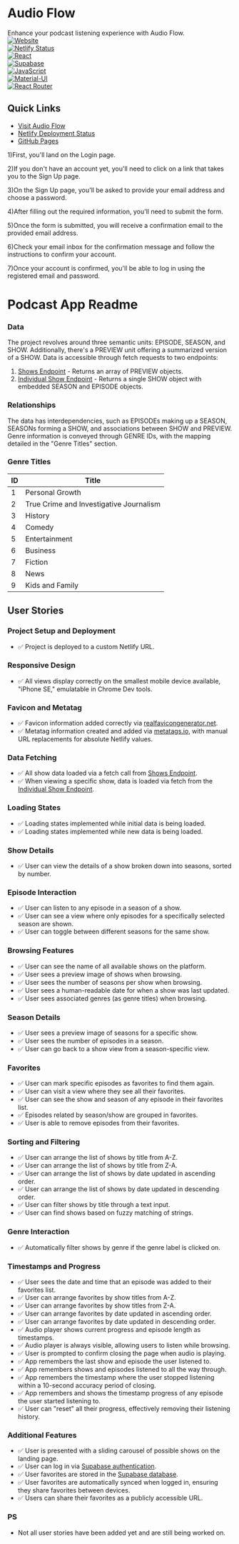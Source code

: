 
# Audio Flow

Enhance your podcast listening experience with Audio Flow.\
[![Website](https://img.shields.io/badge/Website-Audio_Flow-blue?style=flat-square&logo=netlify)](https://audioflow.netlify.app/)\
[![Netlify Status](https://api.netlify.com/api/v1/badges/5e30c764-3646-4957-ab98-d228fbd9aa1f/deploy-status)](https://app.netlify.com/sites/5e30c764-3646-4957-ab98-d228fbd9aa1f)\
[![React](https://img.shields.io/badge/React-16.x-blue?style=flat-square&logo=react)](https://reactjs.org/)\
[![Supabase](https://img.shields.io/badge/Supabase-1.x-blue?style=flat-square&logo=supabase)](https://supabase.io/)\
[![JavaScript](https://img.shields.io/badge/JavaScript-ES6-yellow?style=flat-square&logo=javascript)](https://developer.mozilla.org/en-US/docs/Web/JavaScript)\
[![Material-UI](https://img.shields.io/badge/Material--UI-4.x-blue?style=flat-square&logo=material-ui)](https://material-ui.com/)\
[![React Router](https://img.shields.io/badge/React_Router-5.x-blue?style=flat-square&logo=react-router)](https://reactrouter.com/)

## Quick Links
- [Visit Audio Flow](https://audioflow.netlify.app/)
- [Netlify Deployment Status](https://app.netlify.com/sites/5e30c764-3646-4957-ab98-d228fbd9aa1f)
- [GitHub Pages](http://audioflow.netlify.app/)



1)First, you'll land on the Login page.

2)If you don't have an account yet, you'll need to click on a link that takes you to the Sign Up page.

3)On the Sign Up page, you'll be asked to provide your email address and choose a password.

4)After filling out the required information, you'll need to submit the form.

5)Once the form is submitted, you will receive a confirmation email to the provided email address.

6)Check your email inbox for the confirmation message and follow the instructions to confirm your account.

7)Once your account is confirmed, you'll be able to log in using the registered email and password.

# Podcast App Readme

### Data

The project revolves around three semantic units: EPISODE, SEASON, and SHOW. Additionally, there's a PREVIEW unit offering a summarized version of a SHOW. Data is accessible through fetch requests to two endpoints: 
1. [Shows Endpoint](https://podcast-api.netlify.app/shows) - Returns an array of PREVIEW objects.
2. [Individual Show Endpoint](https://podcast-api.netlify.app/id/<ID>) - Returns a single SHOW object with embedded SEASON and EPISODE objects.

### Relationships

The data has interdependencies, such as EPISODEs making up a SEASON, SEASONs forming a SHOW, and associations between SHOW and PREVIEW. Genre information is conveyed through GENRE IDs, with the mapping detailed in the "Genre Titles" section.

### Genre Titles

| ID  | Title                               |
|----|-------------------------------------|
| 1  | Personal Growth                     |
| 2  | True Crime and Investigative Journalism |
| 3  | History                             |
| 4  | Comedy                              |
| 5  | Entertainment                       |
| 6  | Business                            |
| 7  | Fiction                             |
| 8  | News                                |
| 9  | Kids and Family                     |

## User Stories

### Project Setup and Deployment
- ✅ Project is deployed to a custom Netlify URL.

### Responsive Design
- ✅ All views display correctly on the smallest mobile device available, "iPhone SE," emulatable in Chrome Dev tools.

### Favicon and Metatag
- ✅ Favicon information added correctly via [realfavicongenerator.net](https://realfavicongenerator.net/).
- ✅ Metatag information created and added via [metatags.io](https://metatags.io/), with manual URL replacements for absolute Netlify values.

### Data Fetching
- ✅ All show data loaded via a fetch call from [Shows Endpoint](https://podcast-api.netlify.app/shows).
- ✅ When viewing a specific show, data is loaded via fetch from the [Individual Show Endpoint](https://podcast-api.netlify.app/id/<ID>).

### Loading States
- ✅ Loading states implemented while initial data is being loaded.
- ✅ Loading states implemented while new data is being loaded.

### Show Details
- ✅ User can view the details of a show broken down into seasons, sorted by number.

### Episode Interaction
- ✅ User can listen to any episode in a season of a show.
- ✅ User can see a view where only episodes for a specifically selected season are shown.
- ✅ User can toggle between different seasons for the same show.

### Browsing Features
- ✅ User can see the name of all available shows on the platform.
- ✅ User sees a preview image of shows when browsing.
- ✅ User sees the number of seasons per show when browsing.
- ✅ User sees a human-readable date for when a show was last updated.
- ✅ User sees associated genres (as genre titles) when browsing.

### Season Details
- ✅ User sees a preview image of seasons for a specific show.
- ✅ User sees the number of episodes in a season.
- ✅ User can go back to a show view from a season-specific view.

### Favorites
- ✅ User can mark specific episodes as favorites to find them again.
- ✅ User can visit a view where they see all their favorites.
- ✅ User can see the show and season of any episode in their favorites list.
- ✅ Episodes related by season/show are grouped in favorites.
- ✅ User is able to remove episodes from their favorites.

### Sorting and Filtering
- ✅ User can arrange the list of shows by title from A-Z.
- ✅ User can arrange the list of shows by title from Z-A.
- ✅ User can arrange the list of shows by date updated in ascending order.
- ✅ User can arrange the list of shows by date updated in descending order.
- ✅ User can filter shows by title through a text input.
- ✅ User can find shows based on fuzzy matching of strings.

### Genre Interaction
- ✅ Automatically filter shows by genre if the genre label is clicked on.

### Timestamps and Progress
- ✅ User sees the date and time that an episode was added to their favorites list.
- ✅ User can arrange favorites by show titles from A-Z.
- ✅ User can arrange favorites by show titles from Z-A.
- ✅ User can arrange favorites by date updated in ascending order.
- ✅ User can arrange favorites by date updated in descending order.
- ✅ Audio player shows current progress and episode length as timestamps.
- ✅ Audio player is always visible, allowing users to listen while browsing.
- ✅ User is prompted to confirm closing the page when audio is playing.
- ✅ App remembers the last show and episode the user listened to.
- ✅ App remembers shows and episodes listened to all the way through.
- ✅ App remembers the timestamp where the user stopped listening within a 10-second accuracy period of closing.
- ✅ App remembers and shows the timestamp progress of any episode the user started listening to.
- ✅ User can "reset" all their progress, effectively removing their listening history.

### Additional Features
- ✅ User is presented with a sliding carousel of possible shows on the landing page.
- ✅ User can log in via [Supabase authentication](https://app.supabase.com).
- ✅ User favorites are stored in the [Supabase database](https://app.supabase.com).
- ✅ User favorites are automatically synced when logged in, ensuring they share favorites between devices.
- ✅ Users can share their favorites as a publicly accessible URL.

### PS
- Not all user stories have been added yet and are still being worked on.








